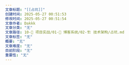 ```yaml
---
文章标题: "[[占坑]]"
创建时间: 2025-05-27 00:51:53
修改时间: 2025-05-27 00:51:54
文章作者: Dakkk
文章分类: "无"
文章路径: 10-🚀 项目实战/01-📝 博客系统/02-🏗️ 技术架构/占坑.md
文章标签: "无"
概要: "无"
文章难度: "无"
目前阶段: "无"
重要性: "无"
---
```


